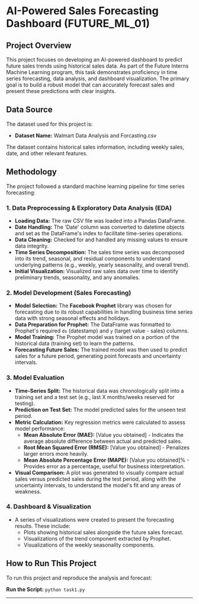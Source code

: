 

# AI-Powered Sales Forecasting Dashboard (FUTURE\_ML\_01)

## Project Overview

This project focuses on developing an AI-powered dashboard to predict future sales trends using historical sales data. As part of the Future Interns Machine Learning program, this task demonstrates proficiency in time series forecasting, data analysis, and dashboard visualization. The primary goal is to build a robust model that can accurately forecast sales and present these predictions with clear insights.

## Data Source

The dataset used for this project is:

  * **Dataset Name:** Walmart Data Analysis and Forcasting.csv

The dataset contains historical sales information, including weekly sales, date, and other relevant features.

## Methodology

The project followed a standard machine learning pipeline for time series forecasting:

### 1\. Data Preprocessing & Exploratory Data Analysis (EDA)

  * **Loading Data:** The raw CSV file was loaded into a Pandas DataFrame.
  * **Date Handling:** The 'Date' column was converted to datetime objects and set as the DataFrame's index to facilitate time-series operations.
  * **Data Cleaning:** Checked for and handled any missing values to ensure data integrity.
  * **Time Series Decomposition:** The sales time series was decomposed into its trend, seasonal, and residual components to understand underlying patterns (e.g., weekly, yearly seasonality, and overall trend).
  * **Initial Visualization:** Visualized raw sales data over time to identify preliminary trends, seasonality, and any anomalies.

### 2\. Model Development (Sales Forecasting)

  * **Model Selection:** The **Facebook Prophet** library was chosen for forecasting due to its robust capabilities in handling business time series data with strong seasonal effects and holidays.
  * **Data Preparation for Prophet:** The DataFrame was formatted to Prophet's required `ds` (datestamp) and `y` (target value - sales) columns.
  * **Model Training:** The Prophet model was trained on a portion of the historical data (training set) to learn the patterns.
  * **Forecasting Future Sales:** The trained model was then used to predict sales for a future period, generating point forecasts and uncertainty intervals.

### 3\. Model Evaluation

  * **Time-Series Split:** The historical data was chronologically split into a training set and a test set (e.g., last X months/weeks reserved for testing).
  * **Prediction on Test Set:** The model predicted sales for the unseen test period.
  * **Metric Calculation:** Key regression metrics were calculated to assess model performance:
      * **Mean Absolute Error (MAE):** [Value you obtained] - Indicates the average absolute difference between actual and predicted sales.
      * **Root Mean Squared Error (RMSE):** [Value you obtained] - Penalizes larger errors more heavily.
      * **Mean Absolute Percentage Error (MAPE):** [Value you obtained]% - Provides error as a percentage, useful for business interpretation.
  * **Visual Comparison:** A plot was generated to visually compare actual sales versus predicted sales during the test period, along with the uncertainty intervals, to understand the model's fit and any areas of weakness.

### 4\. Dashboard & Visualization

  * A series of visualizations were created to present the forecasting results. These include:
      * Plots showing historical sales alongside the future sales forecast.
      * Visualizations of the trend component extracted by Prophet.
      * Visualizations of the weekly seasonality components.
    

## How to Run This Project

To run this project and reproduce the analysis and forecast:

  **Run the Script:**
    ```
    python task1.py
    ```
   
-----
